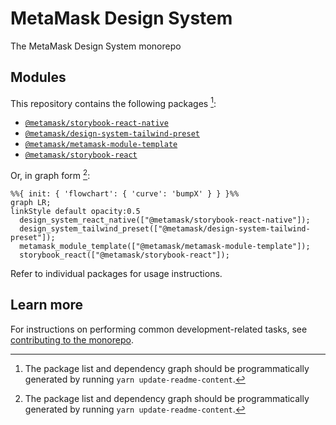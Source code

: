 # MetaMask Design System

The MetaMask Design System monorepo

## Modules

This repository contains the following packages [^fn1]:

<!-- start package list -->

- [`@metamask/storybook-react-native`](apps/storybook-react-native)
- [`@metamask/design-system-tailwind-preset`](packages/design-system-tailwind-preset)
- [`@metamask/metamask-module-template`](packages/metamask-module-template)
- [`@metamask/storybook-react`](packages/storybook-react)

<!-- end package list -->

Or, in graph form [^fn1]:

<!-- start dependency graph -->

```mermaid
%%{ init: { 'flowchart': { 'curve': 'bumpX' } } }%%
graph LR;
linkStyle default opacity:0.5
  design_system_react_native(["@metamask/storybook-react-native"]);
  design_system_tailwind_preset(["@metamask/design-system-tailwind-preset"]);
  metamask_module_template(["@metamask/metamask-module-template"]);
  storybook_react(["@metamask/storybook-react"]);
```

<!-- end dependency graph -->

Refer to individual packages for usage instructions.

## Learn more

For instructions on performing common development-related tasks, see [contributing to the monorepo](./docs/contributing.md).

[^fn1]: The package list and dependency graph should be programmatically generated by running `yarn update-readme-content`.
